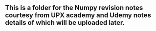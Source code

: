 ## This is a folder for the Numpy revision notes courtesy from UPX academy and Udemy notes details of which will be uploaded later.
